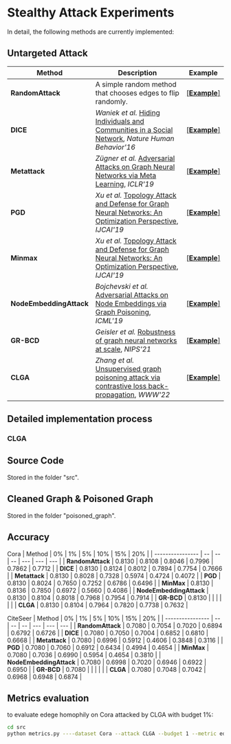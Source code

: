# Stealthy Attack Experiments

In detail, the following methods are currently implemented:

## Untargeted Attack

| Method | Description | Example |
| ------ | ----------- | ------- |
| **RandomAttack** | A simple random method that chooses edges to flip randomly. |  [[**Example**]](https://github.com/EdisonLeeeee/GreatX/blob/master/examples/attack/targeted/random_attack.py) |
| **DICE** | *Waniek et al.* [Hiding Individuals and Communities in a Social Network](https://arxiv.org/abs/1608.00375), *Nature Human Behavior'16* | [[**Example**]](https://github.com/EdisonLeeeee/GreatX/blob/master/examples/attack/targeted/dice_attack.py)   |
| **Metattack** | *Zügner et al.* [Adversarial Attacks on Graph Neural Networks via Meta Learning](https://arxiv.org/abs/1902.08412), *ICLR'19* | [[**Example**]](https://github.com/EdisonLeeeee/GreatX/blob/master/examples/attack/untargeted/metattack.py) |
| **PGD** | *Xu et al.* [Topology Attack and Defense for Graph Neural Networks: An Optimization Perspective](https://arxiv.org/abs/1906.04214), *IJCAI'19* | [[**Example**]](https://github.com/EdisonLeeeee/GreatX/blob/master/examples/attack/untargeted/pgd_attack.py) |
| **Minmax** | *Xu et al.* [Topology Attack and Defense for Graph Neural Networks: An Optimization Perspective](https://arxiv.org/abs/1906.04214), *IJCAI'19* | [[**Example**]](https://github.com/EdisonLeeeee/GreatX/blob/master/examples/attack/untargeted/minmax_attack.py) |
| **NodeEmbeddingAttack** | *Bojchevski et al.* [Adversarial Attacks on Node Embeddings via Graph Poisoning](https://arxiv.org/abs/1809.01093), *ICML'19* | [[**Example**]]() |
| **GR-BCD** | *Geisler et al.* [ Robustness of graph neural networks at scale](https://github.com/sigeisler/robustness_of_gnns_at_scale), *NIPS'21* | [[**Example**]](https://github.com/rinnesz/clga) |
| **CLGA** | *Zhang et al.* [ Unsupervised graph poisoning attack via contrastive loss back-propagation](https://dl.acm.org/doi/abs/10.1145/3485447.3512179), *WWW'22* | [[**Example**]](https://github.com/rinnesz/clga) |

## Detailed implementation process

### CLGA


## Source Code

Stored in the folder "src".

## Cleaned Graph & Poisoned Graph

Stored in the folder "poisoned_graph".

## Accuracy

Cora
| Method | 0% | 1% | 5% | 10% | 15% | 20% |
| ---------------- | -- | -- | -- | --- | --- | --- |
| **RandomAttack** | 0.8130 | 0.8108 | 0.8046 | 0.7996 | 0.7862 | 0.7712 |
| **DICE** | 0.8130 | 0.8124 | 0.8012 | 0.7894 | 0.7754 | 0.7666 |
| **Metattack** | 0.8130 | 0.8028 | 0.7328 | 0.5974 | 0.4724 | 0.4072 |
| **PGD** | 0.8130 | 0.8024 | 0.7650 | 0.7252 | 0.6786 | 0.6496 |
| **MinMax** | 0.8130 | 0.8136 | 0.7850 | 0.6972 | 0.5660 | 0.4086 |
| **NodeEmbeddingAttack** | 0.8130 | 0.8104 | 0.8018 | 0.7968 | 0.7954 | 0.7914 |
| **GR-BCD** | 0.8130 |  |  |  |  |  |
| **CLGA** | 0.8130 | 0.8104 | 0.7964 | 0.7820 | 0.7738 | 0.7632 |

CiteSeer
| Method | 0% | 1% | 5% | 10% | 15% | 20% |
| ---------------- | -- | -- | -- | --- | --- | --- |
| **RandomAttack** | 0.7080 | 0.7054 | 0.7020 | 0.6894 | 0.6792 | 0.6726 |
| **DICE** | 0.7080 | 0.7050 | 0.7004 | 0.6852 | 0.6810 | 0.6668 |
| **Metattack** | 0.7080 | 0.6996 | 0.5912 | 0.4606 | 0.3848 | 0.3116 |
| **PGD** | 0.7080 | 0.7060 | 0.6912 | 0.6434 | 0.4994 | 0.4654 |
| **MinMax** | 0.7080 | 0.7036 | 0.6990 | 0.5954 | 0.4654 | 0.3810 |
| **NodeEmbeddingAttack** | 0.7080 | 0.6998 | 0.7020 | 0.6946 | 0.6922 | 0.6950 |
| **GR-BCD** | 0.7080 |  |  |  |  |
| **CLGA** | 0.7080 | 0.7048 | 0.7042 | 0.6968 | 0.6948 | 0.6874 |

## Metrics evaluation
to evaluate edege homophily on Cora attacked by CLGA with budget 1%:
```bash
cd src
python metrics.py ----dataset Cora --attack CLGA --budget 1 --metric edge_homophily
```

